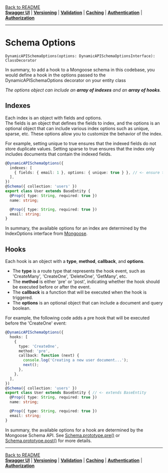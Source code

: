 [Back to README](https://github.com/MikeDev75015/mongodb-dynamic-api/blob/develop/README.md)
<br>**[Swagger UI](https://github.com/MikeDev75015/mongodb-dynamic-api/blob/develop/README/swagger-ui.md)**
| **[Versioning](https://github.com/MikeDev75015/mongodb-dynamic-api/blob/develop/README/versioning.md)**
| **[Validation](https://github.com/MikeDev75015/mongodb-dynamic-api/blob/develop/README/validation.md)**
| **[Caching](https://github.com/MikeDev75015/mongodb-dynamic-api/blob/develop/README/caching.md)**
| **[Authentication](https://github.com/MikeDev75015/mongodb-dynamic-api/blob/develop/README/authentication.md)**
| **[Authorization](https://github.com/MikeDev75015/mongodb-dynamic-api/blob/develop/README/authorization.md)**

___

# Schema Options
`DynamicAPISchemaOptions(options: DynamicAPISchemaOptionsInterface): ClassDecorator`

In summary, to add a hook to a Mongoose schema in this codebase, you would define a hook in the options passed to the DynamicAPISchemaOptions decorator on your entity class

*The options object can include an **array of indexes** and an **array of hooks**.*

## Indexes

Each index is an object with fields and options.
<br>The fields is an object that defines the fields to index, and the options is an optional object that can include various index options such as unique, sparse, etc.
These options allow you to customize the behavior of the index.

For example, setting unique to true ensures that the indexed fields do not store duplicate values.
Setting sparse to true ensures that the index only includes documents that contain the indexed fields.

```typescript
@DynamicAPISchemaOptions({
  indexes: [
    { fields: { email: 1 }, options: { unique: true } }, // <- ensure that the email field is unique
  ],
})
@Schema({ collection: 'users' })
export class User extends BaseEntity {
  @Prop({ type: String, required: true })
  name: string;

  @Prop({ type: String, required: true })
  email: string;
}
```

In summary, the available options for an index are determined by the IndexOptions interface from [Mongoose](https://mongoosejs.com/docs/guide.html#indexes).

## Hooks

Each hook is an object with a **type**, **method**, **callback**, and **options**.
- The **type** is a route type that represents the hook event, such as 'CreateMany', 'CreateOne', 'DeleteOne',
'GetMany', etc.
- The **method** is either 'pre' or 'post', indicating whether the hook should be executed before or after the
event.
- The **callback** is a function that will be executed when the hook is triggered.
- The **options** is an optional object that can include a document and query boolean.

For example, the following code adds a pre hook that will be executed before the 'CreateOne' event:

```typescript
@DynamicAPISchemaOptions({
  hooks: [
    {
      type: 'CreateOne',
      method: 'pre',
      callback: function (next) {
        console.log('Creating a new user document...');
        next();
      },
    },
  ],
})
@Schema({ collection: 'users' })
export class User extends BaseEntity { // <- extends BaseEntity
  @Prop({ type: String, required: true })
  name: string;

  @Prop({ type: String, required: true })
  email: string;
}
```

In summary, the available options for a hook are determined by the Mongoose Schema API. See
[Schema.prototype.pre()](https://mongoosejs.com/docs/api/schema.html#Schema.prototype.pre())
or [Schema.prototype.post()](https://mongoosejs.com/docs/api/schema.html#Schema.prototype.post())
for more details.

___

[Back to README](https://github.com/MikeDev75015/mongodb-dynamic-api/blob/develop/README.md)
<br>**[Swagger UI](https://github.com/MikeDev75015/mongodb-dynamic-api/blob/develop/README/swagger-ui.md)**
| **[Versioning](https://github.com/MikeDev75015/mongodb-dynamic-api/blob/develop/README/versioning.md)**
| **[Validation](https://github.com/MikeDev75015/mongodb-dynamic-api/blob/develop/README/validation.md)**
| **[Caching](https://github.com/MikeDev75015/mongodb-dynamic-api/blob/develop/README/caching.md)**
| **[Authentication](https://github.com/MikeDev75015/mongodb-dynamic-api/blob/develop/README/authentication.md)**
| **[Authorization](https://github.com/MikeDev75015/mongodb-dynamic-api/blob/develop/README/authorization.md)**


<br>
<br>
<br>